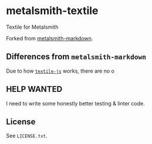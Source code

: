 # metalsmith-textile
Textile for Metalsmith

Forked from [metalsmith-markdown](https://github.com/segmentio/metalsmith-markdown).

## Differences from `metalsmith-markdown`
Due to how [`textile-js`](https://github.com/borgar/textile-js) works, there are no o

## HELP WANTED
I need to write some honestly better testing & linter code.

## License
See `LICENSE.txt`.
